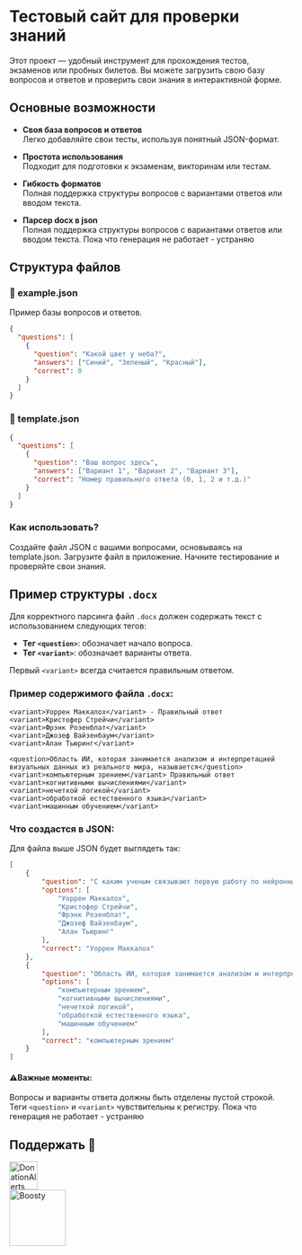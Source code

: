 # Тестовый сайт для проверки знаний

Этот проект — удобный инструмент для прохождения тестов, экзаменов или пробных билетов. Вы можете загрузить свою базу вопросов и ответов и проверить свои знания в интерактивной форме.

## Основные возможности

- **Своя база вопросов и ответов**  
  Легко добавляйте свои тесты, используя понятный JSON-формат.  

- **Простота использования**  
  Подходит для подготовки к экзаменам, викторинам или тестам.  

- **Гибкость форматов**  
  Полная поддержка структуры вопросов с вариантами ответов или вводом текста.  

- **Парсер docx в json**  
  Полная поддержка структуры вопросов с вариантами ответов или вводом текста.
  Пока что генерация не работает - устраняю


  
## Структура файлов

### 📂 example.json
Пример базы вопросов и ответов.  
```json
{
  "questions": [
    {
      "question": "Какой цвет у неба?",
      "answers": ["Синий", "Зеленый", "Красный"],
      "correct": 0
    }
  ]
}
```
### 📂 template.json 
```json 
{
  "questions": [
    {
      "question": "Ваш вопрос здесь",
      "answers": ["Вариант 1", "Вариант 2", "Вариант 3"],
      "correct": "Номер правильного ответа (0, 1, 2 и т.д.)"
    }
  ]
}
```
### Как использовать?
Создайте файл JSON с вашими вопросами, основываясь на template.json.
Загрузите файл в приложение.
Начните тестирование и проверяйте свои знания.

## Пример структуры `.docx`

Для корректного парсинга файл `.docx` должен содержать текст с использованием следующих тегов:

- **Тег `<question>`**: обозначает начало вопроса.
- **Тег `<variant>`**: обозначает варианты ответа.

Первый `<variant>` всегда считается правильным ответом.

### Пример содержимого файла `.docx`:
```<question>С каким ученым связывают первую работу по нейронным сетям, опубликованную в 1943 году?</question>
<variant>Уоррен Маккалох</variant> - Правильный ответ
<variant>Кристофер Стрейчи</variant>
<variant>Фрэнк Розенблат</variant>
<variant>Джозеф Вайзенбаум</variant>
<variant>Алан Тьюринг</variant>

<question>Область ИИ, которая занимается анализом и интерпретацией визуальных данных из реального мира, называется</question>
<variant>компьютерным зрением</variant> Правильный ответ
<variant>когнитивными вычислениями</variant>
<variant>нечеткой логикой</variant>
<variant>обработкой естественного языка</variant>
<variant>машинным обучением</variant>
```

### Что создастся в JSON:

Для файла выше JSON будет выглядеть так:

```json
[
    {
        "question": "С каким ученым связывают первую работу по нейронным сетям, опубликованную в 1943 году?",
        "options": [
            "Уоррен Маккалох",
            "Кристофер Стрейчи",
            "Фрэнк Розенблат",
            "Джозеф Вайзенбаум",
            "Алан Тьюринг"
        ],
        "correct": "Уоррен Маккалох"
    },
    {
        "question": "Область ИИ, которая занимается анализом и интерпретацией визуальных данных из реального мира, называется",
        "options": [
            "компьютерным зрением",
            "когнитивными вычислениями",
            "нечеткой логикой",
            "обработкой естественного языка",
            "машинным обучением"
        ],
        "correct": "компьютерным зрением"
    }
]
```
#### ⚠️Важные моменты:
Вопросы и варианты ответа должны быть отделены пустой строкой.
Теги ```<question>``` и ```<variant>``` чувствительны к регистру.
Пока что генерация не работает - устраняю

## Поддержать 💎
<a href="https://www.donationalerts.com/r/teanus"> 
    <img src="https://github.com/user-attachments/assets/65a15905-1991-4965-856d-a609b2db50ca" alt="DonationAlerts" width="50"></a>
<br>
<a href="https://boosty.to/teanus">
    <img src="https://github.com/user-attachments/assets/5e9fd3a1-c4bd-4913-a861-85012c0d0f4a" alt="Boosty" width="100">
</a>


